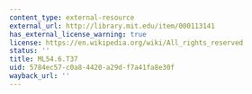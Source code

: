 ```yaml
---
content_type: external-resource
external_url: http://library.mit.edu/item/000113141
has_external_license_warning: true
license: https://en.wikipedia.org/wiki/All_rights_reserved
status: ''
title: ML54.6.T37
uid: 5784ec57-c0a8-4420-a29d-f7a41fa8e30f
wayback_url: ''
---
```

